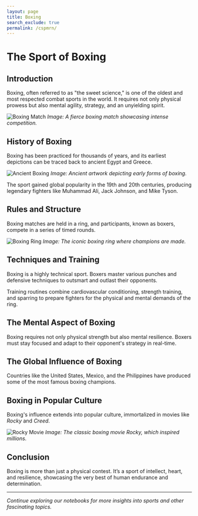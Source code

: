 ```yaml
---
layout: page
title: Boxing
search_exclude: true
permalink: /cspmrn/
---
```


# The Sport of Boxing

## Introduction

Boxing, often referred to as "the sweet science," is one of the oldest and most respected combat sports in the world. It requires not only physical prowess but also mental agility, strategy, and an unyielding spirit.

![Boxing Match](https://media.newyorker.com/photos/590980931c7a8e33fb390b8f/master/w_2560%2Cc_limit/Sanneh-Klitschko-Joshua-Boxing.jpg)
*Image: A fierce boxing match showcasing intense competition.*

## History of Boxing

Boxing has been practiced for thousands of years, and its earliest depictions can be traced back to ancient Egypt and Greece.

![Ancient Boxing](https://www.sikids.com/.image/t_share/MTY4Mjg2NTcxOTk4NTUzMzY1/boxing-history-article1jpg.jpg)
*Image: Ancient artwork depicting early forms of boxing.*

The sport gained global popularity in the 19th and 20th centuries, producing legendary fighters like Muhammad Ali, Jack Johnson, and Mike Tyson.

## Rules and Structure

Boxing matches are held in a ring, and participants, known as boxers, compete in a series of timed rounds. 

![Boxing Ring](https://cdn11.bigcommerce.com/s-d6elth/images/stencil/1280x1280/products/565/1991/PROLAST_BOXING_RING_20_X_20__87719.1547592342__62362.1597365260.jpg?c=2)
*Image: The iconic boxing ring where champions are made.*

## Techniques and Training

Boxing is a highly technical sport. Boxers master various punches and defensive techniques to outsmart and outlast their opponents.

Training routines combine cardiovascular conditioning, strength training, and sparring to prepare fighters for the physical and mental demands of the ring.

## The Mental Aspect of Boxing

Boxing requires not only physical strength but also mental resilience. Boxers must stay focused and adapt to their opponent's strategy in real-time.

## The Global Influence of Boxing

Countries like the United States, Mexico, and the Philippines have produced some of the most famous boxing champions.

## Boxing in Popular Culture

Boxing's influence extends into popular culture, immortalized in movies like *Rocky* and *Creed*.

![Rocky Movie](https://townsquare.media/site/295/files/2020/11/Rocky-IV-crop.jpg?w=780&q=75)
*Image: The classic boxing movie *Rocky*, which inspired millions.*

## Conclusion

Boxing is more than just a physical contest. It’s a sport of intellect, heart, and resilience, showcasing the very best of human endurance and determination.

---

*Continue exploring our notebooks for more insights into sports and other fascinating topics.*
